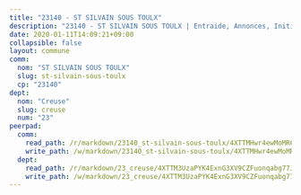 ```yaml
---
title: "23140 - ST SILVAIN SOUS TOULX"
description: "23140 - ST SILVAIN SOUS TOULX | Entraide, Annonces, Initiatives"
date: 2020-01-11T14:09:21+09:00
collapsible: false
layout: commune
comm:
  nom: "ST SILVAIN SOUS TOULX"
  slug: st-silvain-sous-toulx
  cp: "23140"
dept:
  nom: "Creuse"
  slug: creuse
  num: "23"
peerpad:
  comm:
    read_path: /r/markdown/23140_st-silvain-sous-toulx/4XTTMHwr4ewMoMR6F8W5dfjzbaEzxrzpY8bNsDevosnMPsBab
    write_path: /w/markdown/23140_st-silvain-sous-toulx/4XTTMHwr4ewMoMR6F8W5dfjzbaEzxrzpY8bNsDevosnMPsBab-K3TgTe4PKTUNPWrmzuBEM2iUTZUyTsXzkc9XbytzaBeoyw5z1tzBnuiAFrFq8mqFMXQq3mKb7ngibmPJHuqp8g6MRZMRcQz35YrzCoSUh2Qa4rbkS7P17hdU39hn91EE2kSvVBm5
  dept:
    read_path: /r/markdown/23_creuse/4XTTM3UzaPYK4ExnG3XV9CZFuonqabg77JTNiqvJ5MQS23jj7
    write_path: /w/markdown/23_creuse/4XTTM3UzaPYK4ExnG3XV9CZFuonqabg77JTNiqvJ5MQS23jj7-K3TgUKE86JxR4JSYXC5aZe6fqBSBprUrmaVFUW2jmdnpHS2xDyA3bckVFWgGTEWFg2GMkYcK4FztBw3HJgWqQMWmUjaPRWNNPUiVES6qbqTDLs9pxQ3uHzULq9XSj5J8FTp6MDn1
---
```


